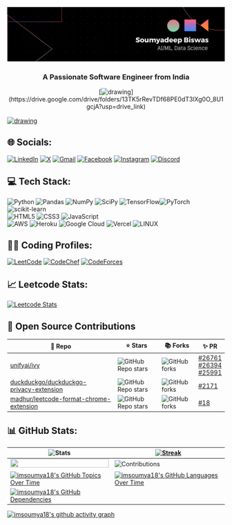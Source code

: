 <img src='https://github.com/imsoumya18/imsoumya18/raw/main/LinkedIn Banner.png'>

<h3 align="center">A Passionate Software Engineer from India</h3>

<p align="center">
    [<img src="https://img.shields.io/badge/Download%20CV-8A2BE2" alt="drawing" width="200"/>](https://drive.google.com/drive/folders/13TK5rRevTDf68PE0dT3lXg0O_8U1gcjA?usp=drive_link)
</p>

[<img align="center" src="https://img.shields.io/badge/Download%20CV-8A2BE2" alt="drawing" width="200"/>](https://drive.google.com/drive/folders/13TK5rRevTDf68PE0dT3lXg0O_8U1gcjA?usp=drive_link)

## 🌐 Socials:
 [![LinkedIn](https://img.shields.io/badge/LinkedIn-%230077B5.svg?logo=linkedin&logoColor=white)](https://linkedin.com/in/imsoumya18)
 [![X](https://img.shields.io/badge/X-%23000000.svg?style=flat&logo=X&logoColor=white)](https://twitter.com/imsoumya184)
 [![Gmail](https://img.shields.io/badge/Gmail-D14836?logo=Gmail&logoColor=white)](mailto:soumyadeep184@gmail.com)
 [![Facebook](https://img.shields.io/badge/Facebook-%231877F2.svg?logo=Facebook&logoColor=white)](https://facebook.com/imsoumya18)
 [![Instagram](https://img.shields.io/badge/Instagram-%23E4405F.svg?logo=Instagram&logoColor=white)](https://instagram.com/b_soumya4)
 [![Discord](https://img.shields.io/badge/Discord-%235865F2.svg?logo=discord&logoColor=white)](https://discordapp.com/users/832576008149794818)

## 💻 Tech Stack:
![Python](https://img.shields.io/badge/python-3670A0?style=flat&logo=python&logoColor=ffdd54) ![Pandas](https://img.shields.io/badge/pandas-%23150458.svg?style=flat&logo=pandas&logoColor=white) ![NumPy](https://img.shields.io/badge/numpy-%23013243.svg?style=flat&logo=numpy&logoColor=white) ![SciPy](https://img.shields.io/badge/SciPy-%230C55A5.svg?style=flat&logo=scipy&logoColor=%white) ![TensorFlow](https://img.shields.io/badge/TensorFlow-%23FF6F00.svg?style=flat&logo=TensorFlow&logoColor=white)![PyTorch](https://img.shields.io/badge/PyTorch-%23EE4C2C.svg?style=flat&logo=PyTorch&logoColor=white)![scikit-learn](https://img.shields.io/badge/scikit--learn-%23F7931E.svg?style=flat&logo=scikit-learn&logoColor=white)<br>![HTML5](https://img.shields.io/badge/html5-%23E34F26.svg?style=flat&logo=html5&logoColor=white) ![CSS3](https://img.shields.io/badge/css3-%231572B6.svg?style=flat&logo=css3&logoColor=white) ![JavaScript](https://img.shields.io/badge/javascript-%23323330.svg?style=flat&logo=javascript&logoColor=%23F7DF1E) <br> ![AWS](https://img.shields.io/badge/AWS-%23FF9900.svg?style=flat&logo=amazon-aws&logoColor=white) ![Heroku](https://img.shields.io/badge/heroku-%23430098.svg?style=flat&logo=heroku&logoColor=white) ![Google Cloud](https://img.shields.io/badge/Google%20Cloud-%234285F4.svg?style=flat&logo=google-cloud&logoColor=white) ![Vercel](https://img.shields.io/badge/vercel-%23000000.svg?style=flat&logo=vercel&logoColor=white)   ![LINUX](https://img.shields.io/badge/Linux-FCC624?style=flat&logo=linux&logoColor=black)

 ## 👨‍💻 Coding Profiles:
 [![LeetCode](https://img.shields.io/badge/LeetCode-FFA116.svg?style=for-the-badge&logo=LeetCode&logoColor=white)](https://leetcode.com/imsoumya18)
 [![CodeChef](https://img.shields.io/badge/CodeChef-5B4638.svg?style=for-the-badge&logo=CodeChef&logoColor=white)](https://www.codechef.com/users/rowan_atkinson)
 [![CodeForces](https://img.shields.io/badge/Codeforces-1F8ACB.svg?style=for-the-badge&logo=Codeforces&logoColor=white)](https://codeforces.com/profile/imsoumya18)
 
## 📈 Leetcode Stats:
[![Leetcode Stats](https://leetcard.jacoblin.cool/imsoumya18?theme=dark&font=ABeeZee&ext=heatmap)](https://leetcode.com/imsoumya18)

## 🐞 Open Source Contributions

| 🎁 Repo | ⭐ Stars | 📚 Forks | ✨ PR |
| --- | --- | --- | --- |
| [unifyai/ivy](https://github.com/unifyai/ivy) | ![GitHub Repo stars](https://img.shields.io/github/stars/unifyai/ivy?style=flat) | ![GitHub forks](https://img.shields.io/github/forks/unifyai/ivy?style=flat) | [#26761](https://github.com/unifyai/ivy/pull/26761) <br> [#26394](https://github.com/unifyai/ivy/pull/26394) <br> [#25991](https://github.com/unifyai/ivy/pull/25991) |
| [duckduckgo/duckduckgo-privacy-extension](https://github.com/duckduckgo/duckduckgo-privacy-extension) | ![GitHub Repo stars](https://img.shields.io/github/stars/duckduckgo/duckduckgo-privacy-extension?style=flat) | ![GitHub forks](https://img.shields.io/github/forks/duckduckgo/duckduckgo-privacy-extension?style=flat) | [#2171](https://github.com/duckduckgo/duckduckgo-privacy-extension/pull/2171) |
| [madhur/leetcode-format-chrome-extension](https://github.com/madhur/leetcode-format-chrome-extension) | ![GitHub Repo stars](https://img.shields.io/github/stars/madhur/leetcode-format-chrome-extension?style=flat) | ![GitHub forks](https://img.shields.io/github/forks/madhur/leetcode-format-chrome-extension?style=flat) | [#18](https://github.com/madhur/leetcode-format-chrome-extension/pull/18) |

## 📊 GitHub Stats:
|![Stats](https://github-readme-stats.vercel.app/api?username=imsoumya18&theme=tokyonight&include_all_commits=true&show_icons=true&hide_border=false&count_private=true)|[![Streak](https://github-readme-streak-stats.herokuapp.com?user=imsoumya18&theme=tokyonight)](https://git.io/streak-stats)|
|--|--|
|<img src="https://github-readme-stats.vercel.app/api/top-langs/?username=imsoumya18&theme=tokyonight&hide_border=false&include_all_commits=true&count_private=true&layout=compact" width="100%" height="100%">|![Contributions](https://github-contributor-stats.vercel.app/api?username=imsoumya18&limit=5&theme=tokyonight&combine_all_yearly_contributions=true)|
| [![imsoumya18's GitHub Topics Over Time](https://stats.quine.sh/imsoumya18/topics-over-time?theme=dark)](https://quine.sh?utm_source=widgets&utm_campaign=imsoumya18) | [![imsoumya18's GitHub Languages Over Time](https://stats.quine.sh/imsoumya18/languages-over-time?theme=dark)](https://quine.sh?utm_source=widgets&utm_campaign=imsoumya18) |
| [![imsoumya18's GitHub Dependencies](https://stats.quine.sh/imsoumya18/dependencies?theme=dark)](https://quine.sh?utm_source=widgets&utm_campaign=imsoumya18) |  |

[![imsoumya18's github activity graph](https://github-readme-activity-graph.vercel.app/graph?username=imsoumya18&bg_color=1a1b27&color=38bdae&line=70a5fd&point=a8005a&area=true&hide_border=false)](https://github.com/ashutosh00710/github-readme-activity-graph)
